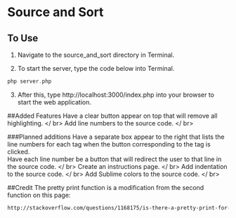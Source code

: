 # Source and Sort

## To Use

1. Navigate to the source_and_sort directory in Terminal.

2. To start the server, type the code below into Terminal. 

```php
php server.php 
```

3. After this, type http://localhost:3000/index.php into your browser to start the web application. 

##Added Features
Have a clear button appear on top that will remove all highlighting. </ br>
Add line numbers to the source code. </ br>

###Planned additions 
Have a separate box appear to the right that lists the line numbers for each tag when the button corresponding to the tag is clicked. </br >
Have each line number be a button that will redirect the user to that line in the source code. </ br>
Create an instructions page. </ br>
Add indentation to the source code. </ br>
Add Sublime colors to the source code. </ br>

##Credit
The pretty print function is a modification from the second function on this page: 
```html
http://stackoverflow.com/questions/1168175/is-there-a-pretty-print-for-php
```
